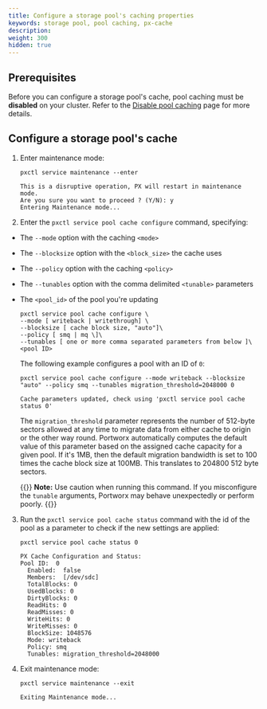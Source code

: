 ```yaml
---
title: Configure a storage pool's caching properties
keywords: storage pool, pool caching, px-cache
description:
weight: 300
hidden: true
---
```


## Prerequisites

Before you can configure a storage pool's cache, pool caching must be **disabled** on your cluster. Refer to the [Disable pool caching](/concepts/pool-caching/disable-pool-caching/) page for more details.

## Configure a storage pool's cache

1. Enter maintenance mode:

    ```text
    pxctl service maintenance --enter
    ```

    ```output
    This is a disruptive operation, PX will restart in maintenance mode.
    Are you sure you want to proceed ? (Y/N): y
    Entering Maintenance mode...
    ```

2. Enter the `pxctl service pool cache configure` command, specifying:

  * The `--mode` option with the caching `<mode>`
  * The `--blocksize` option with the `<block_size>` the cache uses
  * The `--policy` option with the caching `<policy>`
  * The `--tunables` option with the comma delimited `<tunable>` parameters
  * The `<pool_id>` of the pool you're updating

    ```
    pxctl service pool cache configure \
    --mode [ writeback | writethrough] \
    --blocksize [ cache block size, "auto"]\
    --policy [ smq | mq \]\
    --tunables [ one or more comma separated parameters from below ]\
    <pool ID>
    ```

    The following example configures a pool with an ID of `0`:

    ```text
    pxctl service pool cache configure --mode writeback --blocksize "auto" --policy smq --tunables migration_threshold=2048000 0
    ```

    ```output
    Cache parameters updated, check using 'pxctl service pool cache status 0'
    ```

    The `migration_threshold` parameter represents the number of 512-byte sectors allowed at any time to migrate data from either cache to origin or the other way round. Portworx automatically computes the default value of this parameter based on the assigned cache capacity for a given pool. If it's 1MB, then the default migration bandwidth is set to 100 times the cache block size at 100MB. This translates to 204800 512 byte sectors.

    {{<info>}}
    **Note:** Use caution when running this command. If you misconfigure the `tunable` arguments, Portworx may behave unexpectedly or perform poorly.
    {{</info>}}

3. Run the `pxctl service pool cache status` command  with the id of the pool as a parameter to check if the new settings are applied:

    ```text
    pxctl service pool cache status 0
    ```

    ```output
    PX Cache Configuration and Status:
    Pool ID:  0
      Enabled:  false
      Members:  [/dev/sdc]
      TotalBlocks: 0
      UsedBlocks: 0
      DirtyBlocks: 0
      ReadHits: 0
      ReadMisses: 0
      WriteHits: 0
      WriteMisses: 0
      BlockSize: 1048576
      Mode: writeback
      Policy: smq
      Tunables: migration_threshold=2048000
    ```

4. Exit maintenance mode:

    ```text
    pxctl service maintenance --exit
    ```

    ```output
    Exiting Maintenance mode...
    ```
